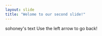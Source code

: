 ```yaml
---
layout: slide
title: "Welome to our second slide!"
---
```

sohoney's text
Use the left arrow to go back!
